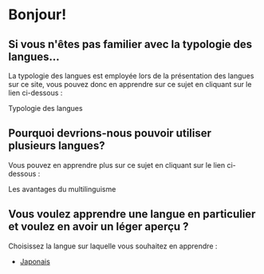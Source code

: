 # Bonjour!

## Si vous n'êtes pas familier avec la typologie des langues...

La typologie des langues est employée lors de la présentation des langues sur ce site, vous pouvez donc en apprendre sur ce sujet en cliquant sur le lien ci-dessous : 

Typologie des langues

## Pourquoi devrions-nous pouvoir utiliser plusieurs langues?

Vous pouvez en apprendre plus sur ce sujet en cliquant sur le lien ci-dessous : 

Les avantages du multilinguisme

## Vous voulez apprendre une langue en particulier et voulez en avoir un léger aperçu ?

Choisissez la langue sur laquelle vous souhaitez en apprendre : 

- [Japonais](japonais.md)
